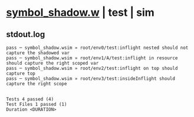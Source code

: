 # [symbol_shadow.w](../../../../../examples/tests/valid/symbol_shadow.w) | test | sim

## stdout.log
```log
pass ─ symbol_shadow.wsim » root/env0/test:inflight nested should not capture the shadowed var       
pass ─ symbol_shadow.wsim » root/env1/A/test:inflight in resource should capture the right scoped var
pass ─ symbol_shadow.wsim » root/env2/test:inflight on top should capture top                        
pass ─ symbol_shadow.wsim » root/env3/test:insideInflight should capture the right scope             
 
 
Tests 4 passed (4)
Test Files 1 passed (1)
Duration <DURATION>
```

